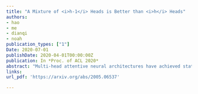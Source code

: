 ```yaml
---
title: "A Mixture of <i>h-1</i> Heads is Better than <i>h</i> Heads"
authors:
- hao
- me
- dianqi
- noah
publication_types: ["1"]
Date: 2020-07-01
publishDate: 2020-04-01T00:00:00Z
publication: In *Proc. of ACL 2020*
abstract: "Multi-head attentive neural architectures have achieved state-of-the-art results on a variety of natural language processing tasks. Evidence has shown that they are overparameterized; attention heads can be pruned without significant performance loss. In this work, we instead 'reallocate' them-the model learns to activate different heads on different inputs. Drawing connections between multi-head attention and mixture of experts, we propose the <b>m</b>ixture of <b>a</b>ttentive <b>e</b>xperts model (MAE). MAE is trained using a block coordinate descent algorithm that alternates between updating (1) the responsibilities of the experts and (2) their parameters. Experiments on machine translation and language modeling show that MAE outperforms strong baselines on both tasks. Particularly, on the WMT14 English to German translation dataset, MAE improves over 'transformer-base' by 0.8 BLEU, with a comparable number of parameters. Our analysis shows that our model learns to specialize different experts to different inputs."
links:
url_pdf: 'https://arxiv.org/abs/2005.06537'

---
```

